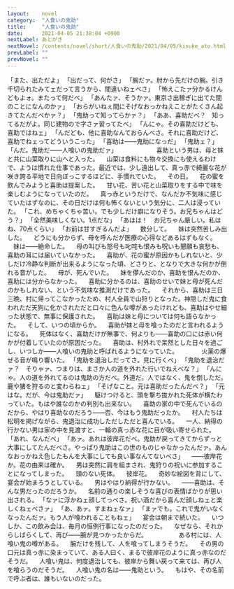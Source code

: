 ```yaml
---
layout:    novel
category:  "人食いの鬼助"
title:     "人食いの鬼助"
date:      2021-04-05 21:38:04 +0900
nextLabel: あとがき
nextNovel: /contents/novel/short/人食いの鬼助/2021/04/05/kisuke_ato.html
prevLabel: ""
prevNovel: ""
---
```

「また、出ただよ」
「出だって、何がさ」
「腕だァ。肘から先だけの腕。引き千切られたみてェだって言うから、間違いねェべさ」
「怖えこたァ分かるけんどもよォ。またって何だべ」
「あんたァ、そうかァ。東京さ出稼ぎに出てた間のことになんのかァ」
「おらがいねぇ間にそげなおっかねえことがたくさん起きてたんだべかァ？」
「鬼助って知ってらかァ？」
「ああ、喜助だべ？　知ってるだがよ。同じ建物ので字さァ習ってたべ」
「んにゃ。その喜助だけども、喜助ではねェ」
「んだども、他に喜助なんておらんべさ。それに喜助だけど、喜助でねェってどういうこった」
「喜助は――鬼助になっだ」
「鬼助ェ？」
「んだ。鬼助だ――人喰いの鬼助だァ」
　
　
　
　
　喜助という男は、母と妹と共に山菜取りに山へと入った。
　山菜は食料にも物々交換にも使えるわけで、ようは慣れた仕事であった。最近では、少し遠出して、真っ赤で綺麗な花が咲き誇る平地で日向ぼっこするほどに、手慣れていた。
　その日。
　花の蜜を飲んでみようと喜助は提案した。
　甘い花、苦い花と山菜取りをする中で味を楽しむようになっていたのだ。
　真っ赤というだけで、なんだか不気味に感じていたはずなのに、その日だけは何も怖くないという気分に、二人は浸っていた。
「これ、めちゃくちゃ苦い。でも少しだけ癖になりそう。お兄ちゃんはどう？」
「全然美味しくない。1点だな」
「あはは！　お兄ちゃん厳しい。私はね、70点くらい」
「お前は甘すぎるんだよ」
　数分して。
　妹は突然苦しみ出した。
　どうにも分からず、母を呼んだが医療の心得などあるはずもなく。
　妹は――絶命した。
　母の叫びも怒号も叱咤も恨みも呪いも懇願も哀愁も、喜助の耳には届いていなかった。
　喜助が、花の蜜が原因かもしれないと、少しだけ冷静な判断が出来るようになった頃、どさりと、となりで大きな何かが倒れる音がした。
　母が、死んでいた。
　妹を儚んだのか、喜助を恨んだのか、喜助には分からなかった。
　喜助に分かるのは、喜助のせいで妹と母が死んだのかもしれない、という不気味な推測だけであった。
　それから、喜助は三日三晩、村に帰ってこなかったため、村人全員で山狩りとなった。神隠しだ鬼に食われただ天狗に化かされただと口々に色んな噂があったけれども、喜助はやせ細った状態で、無事に保護された。
　喜助は妹と母については何も語らなかった。
　そして、いつの頃からか。
　喜助が妹と母を喰ったのだと言われるようになる。
　死体はなく、喜助だけが無事で、何よりも――喜助の口には赤い何かが付着していたのが原因だった。
　喜助は、村外れで呆然とした日々を過ごし、いつしか――人喰いの鬼助と呼ばれるようになっていた。
　
　
　火薬の爆ぜる音が鳴り響いた。
「鬼助を退治しだってさ。見に行くべ」
「鬼助を退治だァ？　そりゃァ、つまりは、まさか人の道を外れた行いでねえべな？」
「んにゃ。人の道を外れてるのは鬼助の方だべ。外道だ。人ではなく、鬼を倒しただ。鹿や猪を狩るのと変わらねェ」
「そげなこと。元は喜助だったんだべ？」
「元はな。だが、今は鬼助だァ」
　駆けつけると、頭を撃ち抜かれた死体が横たわっていた。もはや誰なのかの判別も出来ない。
　喜助の家の中で死んでいるのだから、やはり喜助なのだろう――否、今はもう鬼助だったか。
　村人たちは松明を掲げながら、鬼退治に成功しただしただと喜んでいる。
　一人、納得の行かない男は家の中を見渡すと、一輪の真っ赤な花に目が吸い寄せられた。
「あれ、なんだべ」
「あァ。あれは彼岸花だべ。鬼助が戻ってきてからずっと大事にしてたんだべさ。やっぱり鬼助はこの世のものじゃなかったんだァ。あんなおっかねえ色したもんを大事にしても良い事なんてないべさ」
　――彼岸花か。花の由来は確か。
　男は突然に肩を組まされ、鬼狩りの祝いに参加することになってしまった。
　頭のない死体。
　彼岸花。
　奇妙な絵図を背にして、宴会が始まろうとしている。
　男はやはり納得が行かない。
　――喜助は、そんな男だったのだろうか。
　名前の通りの楽しそうな喜びの表情ばかりが思い出される。
「なァに浮かねェ顔してっべさ。祝い酒だから喜んだ顔しねェと楽しくねェべさァ」
「あ、あァ。すまねェなァ」
「まァでも。これで鬼がいなくなったんだァ。もう人が喰われることもねェ」
　宴会は朝まで続いた。
　いつしか、この飲み会は、毎月の恒例行事になったのだった。
　なぜなら、それからしばらくして、再び――腕が見つかったからだ。
　
　
　
　ある村には、人喰い鬼の噂がある。
　腕だけを残して、人を喰ってしまうそうだ。
　その男の口元は真っ赤に染まっていて、ある人曰く、まるで彼岸花のように真っ赤なのだそうだ。
　人喰い鬼は、何度退治しても、彼岸から舞い戻って来ては、再び人を喰らうのだそうだ。
　人喰い鬼の名は――鬼助という。
　もはや、その名前で呼ぶ者は、誰もいないのだった。
　
　
　
　
　
　
　
　
　
　
　